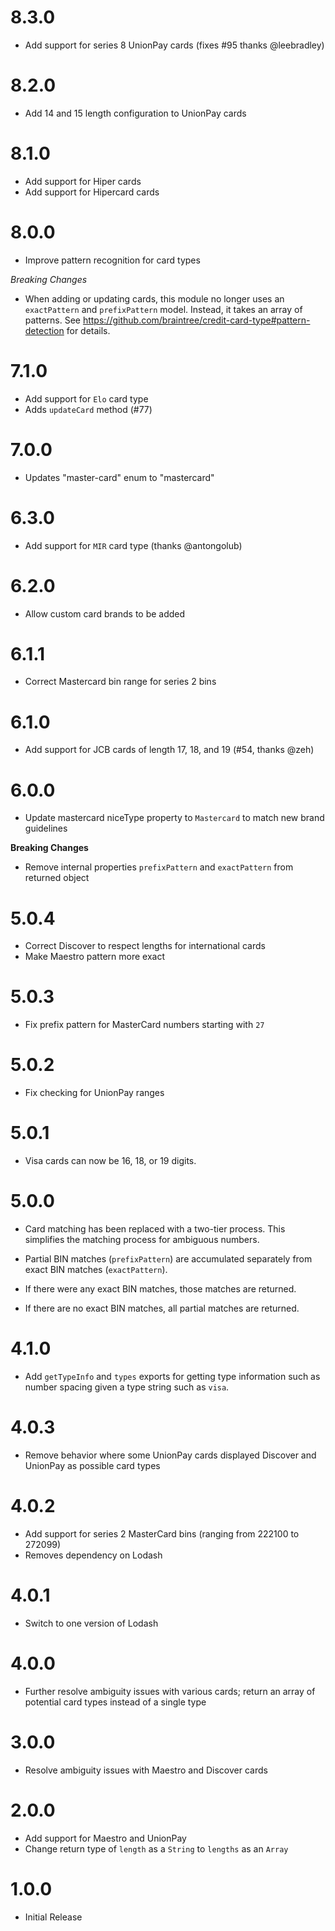# 8.3.0

- Add support for series 8 UnionPay cards (fixes #95 thanks @leebradley)

# 8.2.0

- Add 14 and 15 length configuration to UnionPay cards

# 8.1.0

- Add support for Hiper cards
- Add support for Hipercard cards

# 8.0.0

- Improve pattern recognition for card types

_Breaking Changes_

- When adding or updating cards, this module no longer uses an `exactPattern` and `prefixPattern` model. Instead, it takes an array of patterns. See https://github.com/braintree/credit-card-type#pattern-detection for details.

# 7.1.0

- Add support for `Elo` card type
- Adds `updateCard` method (#77)

# 7.0.0

- Updates "master-card" enum to "mastercard"

# 6.3.0

- Add support for `MIR` card type (thanks @antongolub)

# 6.2.0

- Allow custom card brands to be added

# 6.1.1

- Correct Mastercard bin range for series 2 bins

# 6.1.0

- Add support for JCB cards of length 17, 18, and 19 (#54, thanks @zeh)

# 6.0.0

- Update mastercard niceType property to `Mastercard` to match new brand guidelines

**Breaking Changes**

- Remove internal properties `prefixPattern` and `exactPattern` from returned object

# 5.0.4

- Correct Discover to respect lengths for international cards
- Make Maestro pattern more exact

# 5.0.3

- Fix prefix pattern for MasterCard numbers starting with `27`

# 5.0.2

- Fix checking for UnionPay ranges

# 5.0.1

- Visa cards can now be 16, 18, or 19 digits.

# 5.0.0

- Card matching has been replaced with a two-tier process. This simplifies the matching process for ambiguous numbers.

- Partial BIN matches (`prefixPattern`) are accumulated separately from exact BIN matches (`exactPattern`).
- If there were any exact BIN matches, those matches are returned.
- If there are no exact BIN matches, all partial matches are returned.

# 4.1.0

- Add `getTypeInfo` and `types` exports for getting type information such as number spacing given a type string such as `visa`.

# 4.0.3

- Remove behavior where some UnionPay cards displayed Discover and UnionPay as possible card types

# 4.0.2

- Add support for series 2 MasterCard bins (ranging from 222100 to 272099)
- Removes dependency on Lodash

# 4.0.1

- Switch to one version of Lodash

# 4.0.0

- Further resolve ambiguity issues with various cards; return an array of potential card types instead of a single type

# 3.0.0

- Resolve ambiguity issues with Maestro and Discover cards

# 2.0.0

- Add support for Maestro and UnionPay
- Change return type of `length` as a `String` to `lengths` as an `Array`

# 1.0.0

- Initial Release
